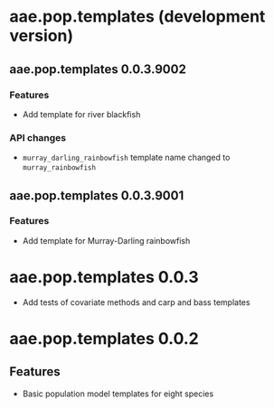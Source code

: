 # aae.pop.templates (development version)

## aae.pop.templates 0.0.3.9002

### Features

- Add template for river blackfish

### API changes

- `murray_darling_rainbowfish` template name changed to `murray_rainbowfish`

## aae.pop.templates 0.0.3.9001

### Features

- Add template for Murray-Darling rainbowfish

# aae.pop.templates 0.0.3

- Add tests of covariate methods and carp and bass templates

# aae.pop.templates 0.0.2

## Features

- Basic population model templates for eight species

